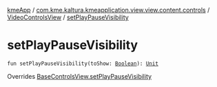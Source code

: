[kmeApp](../../index.md) / [com.kme.kaltura.kmeapplication.view.view.content.controls](../index.md) / [VideoControlsView](index.md) / [setPlayPauseVisibility](./set-play-pause-visibility.md)

# setPlayPauseVisibility

`fun setPlayPauseVisibility(toShow: `[`Boolean`](https://kotlinlang.org/api/latest/jvm/stdlib/kotlin/-boolean/index.html)`): `[`Unit`](https://kotlinlang.org/api/latest/jvm/stdlib/kotlin/-unit/index.html)

Overrides [BaseControlsView.setPlayPauseVisibility](../-base-controls-view/set-play-pause-visibility.md)

